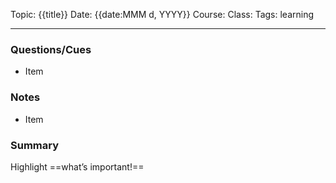 Topic: {{title}}
Date: {{date:MMM d, YYYY}}
Course:
Class:
Tags: learning

---

### Questions/Cues
- Item

### Notes
- Item

### Summary
Highlight ==what’s important!==